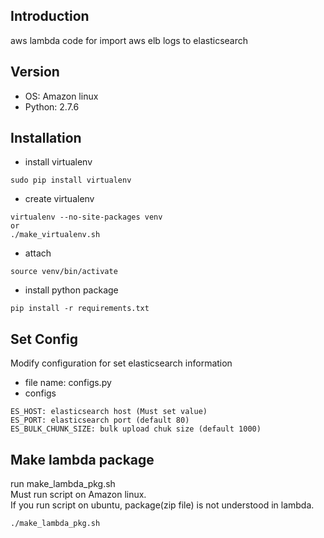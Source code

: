 Introduction
------------
aws lambda code for import aws elb logs to elasticsearch

Version
-------
- OS: Amazon linux
- Python: 2.7.6

Installation
------------
- install virtualenv
```
sudo pip install virtualenv
```
- create virtualenv
```
virtualenv --no-site-packages venv
or
./make_virtualenv.sh
```
- attach
```
source venv/bin/activate
```
- install python package
```
pip install -r requirements.txt
```

Set Config
-------------------------
Modify configuration for set elasticsearch information
- file name: configs.py
- configs
```
ES_HOST: elasticsearch host (Must set value)
ES_PORT: elasticsearch port (default 80) 
ES_BULK_CHUNK_SIZE: bulk upload chuk size (default 1000)
```

Make lambda package
-------------------
run make_lambda_pkg.sh<br />
Must run script on Amazon linux.<br />
If you run script on ubuntu, package(zip file) is not understood in lambda.<br />
```
./make_lambda_pkg.sh
```
